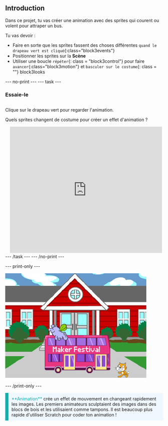 ## Introduction

Dans ce projet, tu vas créer une animation avec des sprites qui courent ou volent pour attraper un bus.

Tu vas devoir :
+ Faire en sorte que les sprites fassent des choses différentes `quand le drapeau vert est cliqué`{:class="block3events"}
+ Positionner les sprites sur la **Scène**
+ Utiliser une boucle `répéter`{: class = "block3control"} pour faire `avancer`{:class="block3motion"} et `basculer sur le costume`{: class = ""} block3looks

--- no-print --- --- task ---

### Essaie-le
<div style="display: flex; flex-wrap: wrap">
<div style="flex-basis: 200px; flex-grow: 1">  

Clique sur le drapeau vert pour regarder l'animation. 

Quels sprites changent de costume pour créer un effet d'animation ?
</div>
<div class="scratch-preview" style="margin-left: 15px;">
  <iframe allowtransparency="true" width="485" height="402" src="https://scratch.mit.edu/projects/embed/486719199/?autostart=false" frameborder="0"></iframe>
</div>
</div>
--- /task --- --- /no-print ---

--- print-only ---

![Le projet achevé.](images/showcase_static.png)

--- /print-only ---

<p style="border-left: solid; border-width:10px; border-color: #0faeb0; background-color: aliceblue; padding: 10px;">
<span style="color: #0faeb0">**Animation**</span> crée un effet de mouvement en changeant rapidement les images. Les premiers animateurs sculptaient des images dans des blocs de bois et les utilisaient comme tampons. Il est beaucoup plus rapide d'utiliser Scratch pour coder ton animation !
</p>